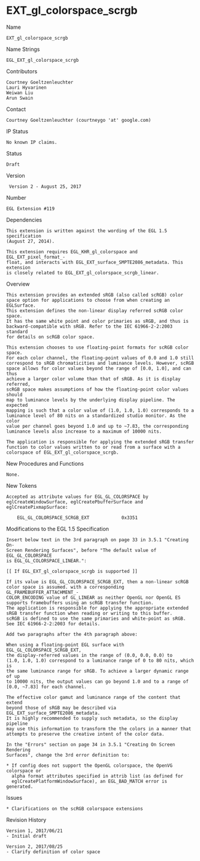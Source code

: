 # EXT_gl_colorspace_scrgb

Name

    EXT_gl_colorspace_scrgb

Name Strings

    EGL_EXT_gl_colorspace_scrgb

Contributors

    Courtney Goeltzenleuchter
    Lauri Hyvarinen
    Weiwan Liu
    Arun Swain

Contact

    Courtney Goeltzenleuchter (courtneygo 'at' google.com)

IP Status

    No known IP claims.

Status

    Draft

Version

     Version 2 - August 25, 2017

Number

    EGL Extension #119

Dependencies

    This extension is written against the wording of the EGL 1.5 specification
    (August 27, 2014).

    This extension requires EGL_KHR_gl_colorspace and EGL_EXT_pixel_format_-
    float, and interacts with EGL_EXT_surface_SMPTE2086_metadata. This extension
    is closely related to EGL_EXT_gl_colorspace_scrgb_linear.

Overview

    This extension provides an extended sRGB (also called scRGB) color
    space option for applications to choose from when creating an EGLSurface.
    This extension defines the non-linear display referred scRGB color space.
    It has the same white point and color primaries as sRGB, and thus is
    backward-compatible with sRGB. Refer to the IEC 61966-2-2:2003 standard
    for details on scRGB color space.

    This extension chooses to use floating-point formats for scRGB color space.
    For each color channel, the floating-point values of 0.0 and 1.0 still
    correspond to sRGB chromaticities and luminance levels. However, scRGB
    space allows for color values beyond the range of [0.0, 1.0], and can thus
    achieve a larger color volume than that of sRGB. As it is display referred,
    scRGB space makes assumptions of how the floating-point color values should
    map to luminance levels by the underlying display pipeline. The expected
    mapping is such that a color value of (1.0, 1.0, 1.0) corresponds to a
    luminance level of 80 nits on a standardized studio monitor. As the color
    value per channel goes beyond 1.0 and up to ~7.83, the corresponding
    luminance levels also increase to a maximum of 10000 nits.

    The application is responsible for applying the extended sRGB transfer
    function to color values written to or read from a surface with a
    colorspace of EGL_EXT_gl_colorspace_scrgb.

New Procedures and Functions

    None.

New Tokens

    Accepted as attribute values for EGL_GL_COLORSPACE by
    eglCreateWindowSurface, eglCreatePbufferSurface and eglCreatePixmapSurface:

        EGL_GL_COLORSPACE_SCRGB_EXT            0x3351

Modifications to the EGL 1.5 Specification

    Insert below text in the 3rd paragraph on page 33 in 3.5.1 "Creating On-
    Screen Rendering Surfaces", before "The default value of EGL_GL_COLORSPACE
    is EGL_GL_COLORSPACE_LINEAR.":

    [[ If EGL_EXT_gl_colorspace_scrgb is supported ]]

    If its value is EGL_GL_COLORSPACE_SCRGB_EXT, then a non-linear scRGB
    color space is assumed. with a corresponding GL_FRAMEBUFFER_ATTACHMENT_-
    COLOR_ENCODING value of GL_LINEAR as neither OpenGL nor OpenGL ES
    supports framebuffers using an scRGB transfer function.
    The application is responsible for applying the appropriate extended
    sRGB transfer function when reading or writing to this buffer.
    scRGB is defined to use the same primaries and white-point as sRGB.
    See IEC 61966-2-2:2003 for details.

    Add two paragraphs after the 4th paragraph above:

    When using a floating-point EGL surface with EGL_GL_COLORSPACE_SCRGB_EXT,
    the display-referred values in the range of (0.0, 0.0, 0.0) to
    (1.0, 1.0, 1.0) correspond to a luminance range of 0 to 80 nits, which is
    the same luminance range for sRGB. To achieve a larger dynamic range of up
    to 10000 nits, the output values can go beyond 1.0 and to a range of
    [0.0, ~7.83] for each channel.

    The effective color gamut and luminance range of the content that extend
    beyond those of sRGB may be described via EGL_EXT_surface_SMPTE2086_metadata.
    It is highly recommended to supply such metadata, so the display pipeline
    may use this information to transform the the colors in a manner that
    attempts to preserve the creative intent of the color data.

    In the "Errors" section on page 34 in 3.5.1 "Creating On Screen Rendering
    Surfaces", change the 3rd error definition to:

    * If config does not support the OpenGL colorspace, the OpenVG colorspace or
      alpha format attributes specified in attrib list (as defined for
      eglCreatePlatformWindowSurface), an EGL_BAD_MATCH error is generated.

Issues

    * Clarifications on the scRGB colorspace extensions

Revision History

    Version 1, 2017/06/21
    - Initial draft

    Version 2, 2017/08/25
    - Clarify definition of color space
